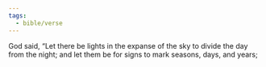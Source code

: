 ```yaml
---
tags:
  - bible/verse
---
```

God said, “Let there be lights in the expanse of the sky to divide the day from the night; and let them be for signs to mark seasons, days, and years;